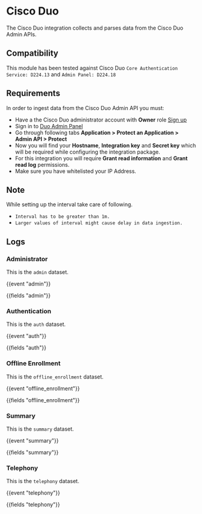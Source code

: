 # Cisco Duo

The Cisco Duo integration collects and parses data from the Cisco Duo Admin APIs.

## Compatibility

This module has been tested against Cisco Duo `Core Authentication Service: D224.13` and `Admin Panel: D224.18`

## Requirements

In order to ingest data from the Cisco Duo Admin API you must:
- Have a the Cisco Duo administrator account with **Owner** role [Sign up](https://signup.duo.com/)
- Sign in to [Duo Admin Panel](https://admin.duosecurity.com/)
- Go through following tabs **Application > Protect an Application > Admin API > Protect**
- Now you will find your **Hostname**, **Integration key** and **Secret key** which will be required while configuring the integration package.
- For this integration you will require **Grant read information** and **Grant read log** permissions.
- Make sure you have whitelisted your IP Address.

## Note

While setting up the interval take care of following.
- `Interval has to be greater than 1m.`
- `Larger values of interval might cause delay in data ingestion.`

## Logs

### Administrator

This is the `admin` dataset.

{{event "admin"}}

{{fields "admin"}}

### Authentication

This is the `auth` dataset.

{{event "auth"}}

{{fields "auth"}}

### Offline Enrollment

This is the `offline_enrollment` dataset.

{{event "offline_enrollment"}}

{{fields "offline_enrollment"}}

### Summary

This is the `summary` dataset.

{{event "summary"}}

{{fields "summary"}}

### Telephony

This is the `telephony` dataset.

{{event "telephony"}}

{{fields "telephony"}}